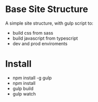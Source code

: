 
Base Site Structure
===================

A simple site structure, with gulp script to: 

* build css from sass
* build javascript from typescript
* dev and prod enviroments

# Install

* npm install -g gulp
* npm install
* gulp build
* gulp watch
